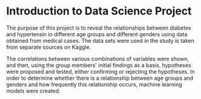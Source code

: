 # Introduction to Data Science Project

The purpose of this project is to reveal the relationships between diabetes and hypertensin in different age groups and different genders using data obtained from medical cases. The data sets were used in the study is taken from separate sources on Kaggle.

The correlations between various combinations of variables were shown, and then, using the group members' initial findings as a basis, hypotheses were proposed and tested, either confirming or rejecting the hypotheses. In order to determine whether there is a relationship between age groups and genders and how frequently this relationship occurs, machine learning models were created.
